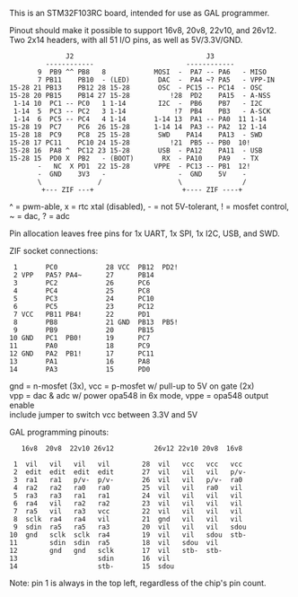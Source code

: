 This is an STM32F103RC board, intended for use as GAL programmer.

Pinout should make it possible to support 16v8, 20v8, 22v10, and 26v12.  
Two 2x14 headers, with all 51 I/O pins, as well as 5V/3.3V/GND.

                  J2                                 J3
             ------------                       ------------
           9  PB9 ^^ PB8   8            MOSI  -  PA7 -- PA6   - MISO
           7 PB11    PB10  - (LED)       DAC  -  PA4 ~? PA5   - VPP-IN
    15-28 21 PB13    PB12 28 15-28       OSC  - PC15 -- PC14  - OSC
    15-28 20 PB15    PB14 27 15-28          !28  PD2    PA15  - A-NSS
     1-14 10  PC1 -- PC0   1 1-14        I2C  -  PB6    PB7   - I2C
     1-14  5  PC3 -- PC2   3 1-14            !7  PB4    PB3   - A-SCK
     1-14  6  PC5 -- PC4   4 1-14       1-14 13  PA1 -- PA0  11 1-14
    15-28 19  PC7    PC6  26 15-28      1-14 14  PA3 -- PA2  12 1-14
    15-28 18  PC9    PC8  25 15-28       SWD    PA14    PA13  - SWD
    15-28 17 PC11    PC10 24 15-28          !21  PB5 -- PB0  10!
    15-28 16  PA8 ^  PC12 23 15-28       USB  - PA12    PA11  - USB
    15-28 15  PD0 X  PB2   - (BOOT)       RX  - PA10    PA9   - TX
           -   NC  X PD1  22 15-28      VPPE  - PC13 -- PB1  12!
           -  GND    3V3   -                  -  GND    5V    -
           \              /                   \               /
            +--- ZIF ---+                      +---- ZIF ----+

^ = pwm-able, x = rtc xtal (disabled), - = not 5V-tolerant,
! = mosfet control, ~ = dac, ? = adc

Pin allocation leaves free pins for 1x UART, 1x SPI, 1x I2C, USB, and SWD.

ZIF socket connections:

     1       PC0            28 VCC  PB12  PD2!
     2 VPP   PA5? PA4~      27      PB14 
     3       PC2            26      PC6  
     4       PC4            25      PC8  
     5       PC3            24      PC10 
     6       PC5            23      PC12 
     7 VCC   PB11 PB4!      22      PD1  
     8       PB8            21 GND  PB13  PB5!
     9       PB9            20      PB15 
    10 GND   PC1  PB0!      19      PC7  
    11       PA0            18      PC9  
    12 GND   PA2  PB1!      17      PC11 
    13       PA1            16      PA8  
    14       PA3            15      PD0  

gnd = n-mosfet (3x), vcc = p-mosfet w/ pull-up to 5V on gate (2x)  
vpp = dac & adc w/ power opa548 in 6x mode, vppe = opa548 output enable  
include jumper to switch vcc between 3.3V and 5V

GAL programming pinouts:

       16v8  20v8  22v10 26v12          26v12 22v10 20v8  16v8

     1  vil   vil   vil   vil        28  vil   vcc   vcc   vcc
     2  edit  edit  edit  edit       27  vil   vil   vil   p/v-
     3  ra1   ra1   p/v-  p/v-       26  vil   vil   p/v-  ra0
     4  ra2   ra2   ra0   ra0        25  vil   vil   ra0   vil
     5  ra3   ra3   ra1   ra1        24  vil   vil   vil   vil
     6  ra4   vil   ra2   ra2        23  vil   vil   vil   vil
     7  ra5   vil   ra3   vcc        22  vil   vil   vil   vil
     8  sclk  ra4   ra4   vil        21  gnd   vil   vil   vil
     9  sdin  ra5   ra5   ra3        20  vil   vil   vil   sdou
    10  gnd   sclk  sclk  ra4        19  vil   vil   sdou  stb-
    11        sdin  sdin  ra5        18  vil   sdou  vil
    12        gnd   gnd   sclk       17  vil   stb-  stb-
    13                    sdin       16  vil
    14                    stb-       15  sdou

Note: pin 1 is always in the top left, regardless of the chip's pin count.
